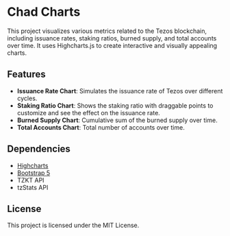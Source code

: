 # Chad Charts

This project visualizes various metrics related to the Tezos blockchain, including issuance rates, staking ratios, burned supply, and total accounts over time. It uses Highcharts.js to create interactive and visually appealing charts.

## Features

- **Issuance Rate Chart**: Simulates the issuance rate of Tezos over different cycles.
- **Staking Ratio Chart**: Shows the staking ratio with draggable points to customize and see the effect on the issuance rate.
- **Burned Supply Chart**: Cumulative sum of the burned supply over time.
- **Total Accounts Chart**: Total number of accounts over time.

## Dependencies

- [Highcharts](https://www.highcharts.com/)
- [Bootstrap 5](https://getbootstrap.com/)
- TZKT API
- tzStats API

## License

This project is licensed under the MIT License.
